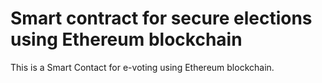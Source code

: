 # Smart contract for secure elections using Ethereum blockchain

This is a Smart Contact for e-voting using Ethereum blockchain.
